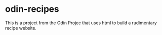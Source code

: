 # odin-recipes

This is a project from the Odin Projec that uses html to build a rudimentary recipe website.